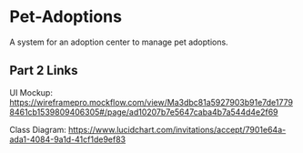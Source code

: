 # Pet-Adoptions
A system for an adoption center to manage pet adoptions.

## Part 2 Links
UI Mockup: https://wireframepro.mockflow.com/view/Ma3dbc81a5927903b91e7de17798461cb1539809406305#/page/ad10207b7e5647caba4b7a544d4e2f69

Class Diagram: https://www.lucidchart.com/invitations/accept/7901e64a-ada1-4084-9a1d-41cf1de9ef83
